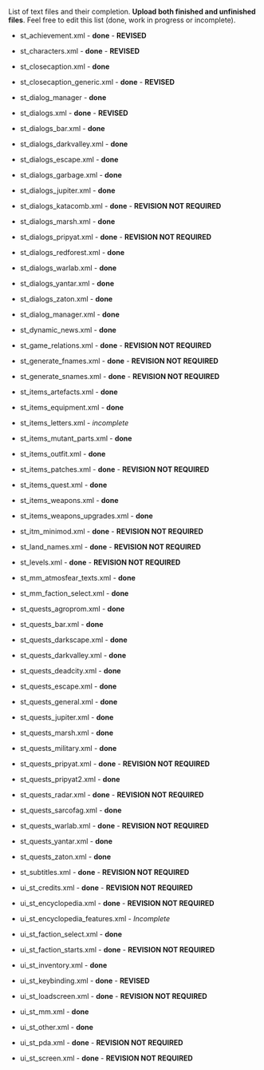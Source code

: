 List of text files and their completion. **Upload both finished and unfinished files**.
Feel free to edit this list (done, work in progress or incomplete).

- st_achievement.xml - **done** - **REVISED**

- st_characters.xml - **done** - **REVISED**

- st_closecaption.xml - **done**

- st_closecaption_generic.xml - **done** - **REVISED**

- st_dialog_manager - **done**

- st_dialogs.xml - **done** - **REVISED**

- st_dialogs_bar.xml - **done**

- st_dialogs_darkvalley.xml - **done**

- st_dialogs_escape.xml - **done**

- st_dialogs_garbage.xml - **done**

- st_dialogs_jupiter.xml - **done**

- st_dialogs_katacomb.xml - **done** - **REVISION NOT REQUIRED**

- st_dialogs_marsh.xml - **done**

- st_dialogs_pripyat.xml - **done** - **REVISION NOT REQUIRED**

- st_dialogs_redforest.xml - **done**

- st_dialogs_warlab.xml - **done**

- st_dialogs_yantar.xml - **done**

- st_dialogs_zaton.xml - **done**

- st_dialog_manager.xml - **done**

- st_dynamic_news.xml - **done**

- st_game_relations.xml - **done** - **REVISION NOT REQUIRED**

- st_generate_fnames.xml - **done** - **REVISION NOT REQUIRED**

- st_generate_snames.xml - **done** - **REVISION NOT REQUIRED**

- st_items_artefacts.xml - **done**

- st_items_equipment.xml - **done**

- st_items_letters.xml - *incomplete*

- st_items_mutant_parts.xml - **done**

- st_items_outfit.xml - **done**

- st_items_patches.xml - **done** - **REVISION NOT REQUIRED**

- st_items_quest.xml - **done**

- st_items_weapons.xml - **done**

- st_items_weapons_upgrades.xml - **done**

- st_itm_minimod.xml - **done** - **REVISION NOT REQUIRED**

- st_land_names.xml - **done** - **REVISION NOT REQUIRED**

- st_levels.xml - **done** - **REVISION NOT REQUIRED**

- st_mm_atmosfear_texts.xml - **done**

- st_mm_faction_select.xml - **done**

- st_quests_agroprom.xml - **done**

- st_quests_bar.xml - **done**

- st_quests_darkscape.xml - **done**

- st_quests_darkvalley.xml - **done**

- st_quests_deadcity.xml - **done**

- st_quests_escape.xml - **done**

- st_quests_general.xml - **done**

- st_quests_jupiter.xml - **done**

- st_quests_marsh.xml - **done**

- st_quests_military.xml - **done**

- st_quests_pripyat.xml - **done** - **REVISION NOT REQUIRED**

- st_quests_pripyat2.xml - **done**

- st_quests_radar.xml - **done** - **REVISION NOT REQUIRED**

- st_quests_sarcofag.xml - **done**

- st_quests_warlab.xml - **done** - **REVISION NOT REQUIRED**

- st_quests_yantar.xml - **done**

- st_quests_zaton.xml - **done**

- st_subtitles.xml - **done** - **REVISION NOT REQUIRED**

- ui_st_credits.xml - **done** - **REVISION NOT REQUIRED**

- ui_st_encyclopedia.xml - **done** - **REVISION NOT REQUIRED**

- ui_st_encyclopedia_features.xml - *Incomplete*
 
- ui_st_faction_select.xml - **done**

- ui_st_faction_starts.xml - **done** - **REVISION NOT REQUIRED**

- ui_st_inventory.xml - **done**

- ui_st_keybinding.xml - **done** - **REVISED**

- ui_st_loadscreen.xml - **done** - **REVISION NOT REQUIRED**

- ui_st_mm.xml - **done**

- ui_st_other.xml - **done**

- ui_st_pda.xml - **done** - **REVISION NOT REQUIRED**

- ui_st_screen.xml - **done** - **REVISION NOT REQUIRED**

